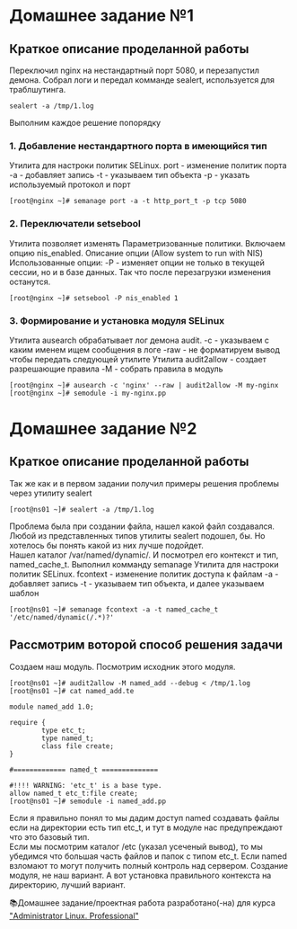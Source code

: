 # Домашнее задание №1

## Краткое описание проделанной работы
Переключил nginx на нестандартный порт 5080, и перезапустил демона. Собрал логи и передал комманде sealert, используется для траблшутинга.
```
sealert -a /tmp/1.log
```
Выполним каждое решение попорядку
### 1. Добавление нестандартного порта в имеющийся тип
Утилита для настроки политик SELinux.
port - изменение политик порта
-a - добавляет запись
-t - указываем тип объекта
-p - указать используемый протокол и порт
```
[root@nginx ~]# semanage port -a -t http_port_t -p tcp 5080
```
### 2. Переключатели setsebool
Утилита позволяет изменять Параметризованные политики. Включаем опцию nis_enabled. Описание опции (Allow system to run with NIS)
Использованные опции:
-P - изменяет опции не только в текущей сессии, но и в базе данных. Так что после перезагрузки изменения останутся.
```
[root@nginx ~]# setsebool -P nis_enabled 1
```
### 3. Формирование и установка модуля SELinux
Утилита ausearch обрабатывает лог демона audit.
-c - указываем с каким именем ищем сообщения в логе
-raw - не форматируем вывод чтобы передать следующей утилите
Утилита audit2allow - создает разрешающие правила
-M - собрать правила в модуль
```
[root@nginx ~]# ausearch -c 'nginx' --raw | audit2allow -M my-nginx
[root@nginx ~]# semodule -i my-nginx.pp
```


# Домашнее задание №2

## Краткое описание проделанной работы

Так же как и в первом задании получил примеры решения проблемы через утилиту sealert
```
[root@ns01 ~]# sealert -a /tmp/1.log
```
Проблема была при создании файла, нашел какой файл создавался. Любой из представленных типов утилиты sealert подошел, бы. Но хотелось бы понять какой из них лучше подойдет.  
Нашел каталог /var/named/dynamic/. И посмотрел его контекст и тип, named_cache_t.
Выполнил комманду semanage
Утилита для настроки политик SELinux.
fcontext - изменение политик доступа к файлам
-a - добавляет запись
-t - указываем тип объекта, и далее указываем шаблон
```
[root@ns01 ~]# semanage fcontext -a -t named_cache_t '/etc/named/dynamic(/.*)?'
```

## Рассмотрим воторой способ решения задачи
Создаем наш модуль. Посмотрим исходник этого модуля.
```
[root@ns01 ~]# audit2allow -M named_add --debug < /tmp/1.log
[root@ns01 ~]# cat named_add.te

module named_add 1.0;

require {
        type etc_t;
        type named_t;
        class file create;
}

#============= named_t ==============

#!!!! WARNING: 'etc_t' is a base type.
allow named_t etc_t:file create;
[root@ns01 ~]# semodule -i named_add.pp
```
Если я правильно понял то мы дадим доступ named создавать файлы если на директории есть тип etc_t, и тут в модуле нас предупреждают что это базовый тип.  
Если мы посмотрим каталог /etc (указал усеченый вывод), то мы убедимся что большая часть файлов и папок с типом etc_t.
Если named взломают то могут получить полный контроль над сервером. Создание модуля, не наш вариант.
А вот установка правильного контекста на директорию, лучший вариант.

📚Домашнее задание/проектная работа разработано(-на) для курса ["Administrator Linux. Professional"](https://otus.ru/lessons/linux-professional/)